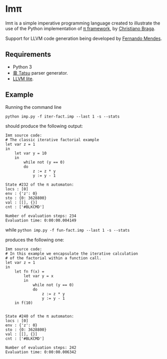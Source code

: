 # Imπ

Imπ is a simple imperative programming language created to illustrate the use of the Python implementation of [π framework](http://github/ChristianoBraga/PiFraework), by [Christiano Braga](http://github.com/ChristianoBraga).

Support for LLVM code generation being developed by [Fernando Mendes](https://github.com/fjmendes1994).

## Requirements

* Python 3
* [竜 Tatsu](https://github.com/neogeny/TatSu) parser generator.
* [LLVM lite](https://github.com/numba/llvmlite).

## Example

Running the command line 

`python imp.py -f iter-fact.imp --last 1 -s --stats` 

should produce the following output:

```shell
Imπ source code:
# The classic iterative factorial example
let var z = 1
in
    let var y = 10
    in
        while not (y == 0)
        do
            z := z * y
            y := y - 1

State #232 of the π automaton:
locs : [0]
env : {'z': 0}
sto : {0: 3628800}
val : [[], {}]
cnt : ['#BLKCMD']

Number of evaluation steps: 234
Evaluation time: 0:00:00.004149
```
while 
`python imp.py -f fun-fact.imp --last 1 -s --stats` 

produces the following one:

```shell
Imπ source code:
# In this example we encapsulate the iterative calculation
# of the factorial within a function call.
let var z = 1
in
    let fn f(x) =
        let var y = x
        in
            while not (y == 0)
            do
                z := z * y
                y := y - 1
    in f(10)


State #240 of the π automaton:
locs : [0]
env : {'z': 0}
sto : {0: 3628800}
val : [[], {}]
cnt : ['#BLKCMD']

Number of evaluation steps: 242
Evaluation time: 0:00:00.006342
```